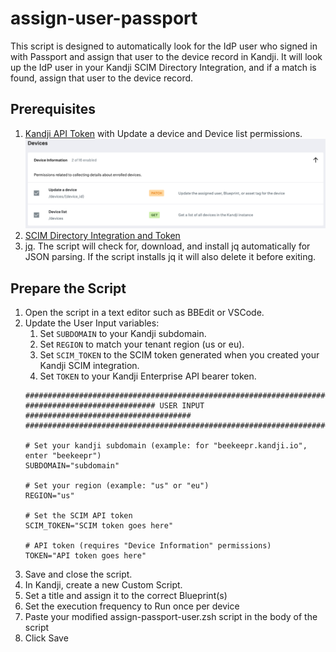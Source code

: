 
# assign-user-passport

This script is designed to automatically look for the IdP user who signed in with Passport and assign that user to the device record in Kandji. It will look up the IdP user in your Kandji SCIM Directory Integration, and if a match is found, assign that user to the device record.

## Prerequisites

1. [Kandji API Token](https://support.kandji.io/support/solutions/articles/72000560412-kandji-api) with Update a device and Device list permissions.
<img src="images/api-permissions.png" width="800"></img>
2. [SCIM Directory Integration and Token](https://support.kandji.io/support/solutions/articles/72000560494-scim-directory-integration)
3. [jq](https://jqlang.github.io/jq). The script will check for, download, and install jq automatically for JSON parsing. If the script installs jq it will also delete it before exiting.
 
## Prepare the Script
 
1. Open the script in a text editor such as BBEdit or VSCode.
1. Update the User Input variables:
    1. Set `SUBDOMAIN` to your Kandji subdomain.
    1. Set `REGION` to match your tenant region (us or eu).
    1. Set `SCIM_TOKEN` to the SCIM token generated when you created your Kandji SCIM integration.
    1. Set `TOKEN` to your Kandji Enterprise API bearer token.
    ```Shell
    ##############################################################################
    ############################# USER INPUT #####################################
    ##############################################################################
    
    # Set your kandji subdomain (example: for "beekeepr.kandji.io", enter "beekeepr")
    SUBDOMAIN="subdomain"
    
    # Set your region (example: "us" or "eu")
    REGION="us"
    
    # Set the SCIM API token
    SCIM_TOKEN="SCIM token goes here"
    
    # API token (requires "Device Information" permissions)
    TOKEN="API token goes here"
    ```
3. Save and close the script.
4. In Kandji, create a new Custom Script.
5. Set a title and assign it to the correct Blueprint(s)
6. Set the execution frequency to Run once per device
7. Paste your modified assign-passport-user.zsh script in the body of the script
8. Click Save
